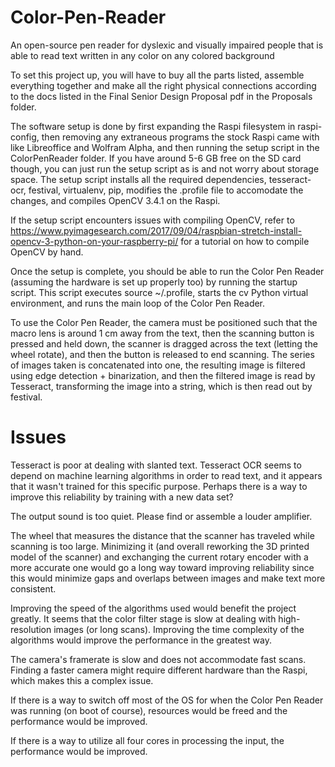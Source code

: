 # Color-Pen-Reader
An open-source pen reader for dyslexic and visually impaired people that is able to read text written in any color on any colored background

To set this project up, you will have to buy all the parts listed, assemble everything together and make all the right physical connections according to the docs listed in the Final Senior Design Proposal pdf in the Proposals folder.

The software setup is done by first expanding the Raspi filesystem in raspi-config, then removing any extraneous programs the stock Raspi came with like Libreoffice and Wolfram Alpha, and then running the setup script in the ColorPenReader folder. If you have around 5-6 GB free on the SD card though, you can just run the setup script as is and not worry about storage space. The setup script installs all the required dependencies, tesseract-ocr, festival, virtualenv, pip, modifies the .profile file to accomodate the changes, and compiles OpenCV 3.4.1 on the Raspi.

If the setup script encounters issues with compiling OpenCV, refer to https://www.pyimagesearch.com/2017/09/04/raspbian-stretch-install-opencv-3-python-on-your-raspberry-pi/ for a tutorial on how to compile OpenCV by hand.

Once the setup is complete, you should be able to run the Color Pen Reader (assuming the hardware is set up properly too) by running the startup script. This script executes source ~/.profile, starts the cv Python virtual environment, and runs the main loop of the Color Pen Reader.

To use the Color Pen Reader, the camera must be positioned such that the macro lens is around 1 cm away from the text, then the scanning button is pressed and held down, the scanner is dragged across the text (letting the wheel rotate), and then the button is released to end scanning. The series of images taken is concatenated into one, the resulting image is filtered using edge detection + binarization, and then the filtered image is read by Tesseract, transforming the image into a string, which is then read out by festival.

# Issues

Tesseract is poor at dealing with slanted text. Tesseract OCR seems to depend on machine learning algorithms in order to read text, and it appears that it wasn't trained for this specific purpose. Perhaps there is a way to improve this reliability by training with a new data set?

The output sound is too quiet. Please find or assemble a louder amplifier.

The wheel that measures the distance that the scanner has traveled while scanning is too large. Minimizing it (and overall reworking the 3D printed model of the scanner) and exchanging the current rotary encoder with a more accurate one would go a long way toward improving reliability since this would minimize gaps and overlaps between images and make text more consistent.

Improving the speed of the algorithms used would benefit the project greatly. It seems that the color filter stage is slow at dealing with high-resolution images (or long scans). Improving the time complexity of the algorithms would improve the performance in the greatest way.

The camera's framerate is slow and does not accommodate fast scans. Finding a faster camera might require different hardware than the Raspi, which makes this a complex issue.

If there is a way to switch off most of the OS for when the Color Pen Reader was running (on boot of course), resources would be freed and the performance would be improved.

If there is a way to utilize all four cores in processing the input, the performance would be improved.
